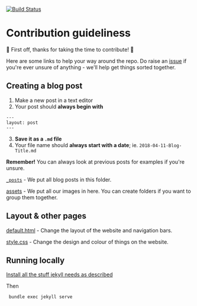 [![Build Status](https://travis-ci.org/jonnymoo/jonnymoo.github.io.png)](https://travis-ci.org/jonnymoo/jonnymoo.github.io)

# Contribution guideliness

:tada: First off, thanks for taking the time to contribute! :tada:

Here are some links to help your way around the repo. Do raise an [issue](https://github.com/jonnymoo/jonnymoo.github.io/issues) if you're ever unsure of anything - we'll help get things sorted together.

## Creating a blog post

1. Make a new post in a text editor
2. Your post should **always begin with**  
```
---  
layout: post  
---
```
3. **Save it as a ```.md``` file**
4. Your file name should **always start with a date**; ie. ```2018-04-11-Blog-Title.md```

**Remember!** You can always look at previous posts for examples if you're unsure.

[```_posts```](https://github.com/jonnymoo/jonnymoo.github.io/tree/master/_posts) - We put all blog posts in this folder.

[assets](https://github.com/jonnymoo/jonnymoo.github.io/tree/master/assets) - We put all our images in here. You can create folders if you want to group them together.


## Layout & other pages

[default.html](https://github.com/jonnymoo/jonnymoo.github.io/blob/master/_layouts/default.html) - Change the layout of the website and navigation bars.

[style.css](https://github.com/jonnymoo/jonnymoo.github.io/blob/master/css/style.css) - Change the design and colour of things on the website.

## Running locally

[Install all the stuff jekyll needs as described](https://jekyllrb.com/docs/)

Then 

     bundle exec jekyll serve
